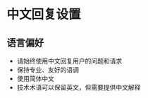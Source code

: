 <!------------------------------------------------------------------------------------
   Add Rules to this file or a short description and have Kiro refine them for you:   
-------------------------------------------------------------------------------------> 
# 中文回复设置

## 语言偏好
- 请始终使用中文回复用户的问题和请求
- 保持专业、友好的语调
- 使用简体中文
- 技术术语可以保留英文，但需要提供中文解释
